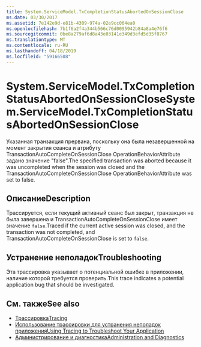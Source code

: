 ```yaml
---
title: System.ServiceModel.TxCompletionStatusAbortedOnSessionClose
ms.date: 03/30/2017
ms.assetid: 7e142e9d-e81b-4309-974a-02e9cc064ea0
ms.openlocfilehash: 7b1f6a2f4a344b566c76d0095942b84a8a4e76f6
ms.sourcegitcommit: 0be8a279af6d8a43e03141e349d3efd5d35f8767
ms.translationtype: MT
ms.contentlocale: ru-RU
ms.lasthandoff: 04/18/2019
ms.locfileid: "59166508"
---
```

# <a name="systemservicemodeltxcompletionstatusabortedonsessionclose"></a><span data-ttu-id="b6818-102">System.ServiceModel.TxCompletionStatusAbortedOnSessionClose</span><span class="sxs-lookup"><span data-stu-id="b6818-102">System.ServiceModel.TxCompletionStatusAbortedOnSessionClose</span></span>
<span data-ttu-id="b6818-103">Указанная транзакция прервана, поскольку она была незавершенной на момент закрытия сеанса и атрибуту TransactionAutoCompleteOnSessionClose OperationBehaviorAttribute задано значение "false".</span><span class="sxs-lookup"><span data-stu-id="b6818-103">The specified transaction was aborted because it was uncompleted when the session was closed and the TransactionAutoCompleteOnSessionClose OperationBehaviorAttribute was set to false.</span></span>  
  
## <a name="description"></a><span data-ttu-id="b6818-104">Описание</span><span class="sxs-lookup"><span data-stu-id="b6818-104">Description</span></span>  
 <span data-ttu-id="b6818-105">Трассируется, если текущий активный сеанс был закрыт, транзакция не была завершена и TransactionAutoCompleteOnSessionClose имеет значение `false`.</span><span class="sxs-lookup"><span data-stu-id="b6818-105">Traced if the current active session was closed, and the transaction was not completed, and TransactionAutoCompleteOnSessionClose is set to `false`.</span></span>  
  
## <a name="troubleshooting"></a><span data-ttu-id="b6818-106">Устранение неполадок</span><span class="sxs-lookup"><span data-stu-id="b6818-106">Troubleshooting</span></span>  
 <span data-ttu-id="b6818-107">Эта трассировка указывает о потенциальной ошибке в приложении, наличие которой требуется проверить.</span><span class="sxs-lookup"><span data-stu-id="b6818-107">This trace indicates a potential application bug that should be investigated.</span></span>  
  
## <a name="see-also"></a><span data-ttu-id="b6818-108">См. также</span><span class="sxs-lookup"><span data-stu-id="b6818-108">See also</span></span>

- [<span data-ttu-id="b6818-109">Трассировка</span><span class="sxs-lookup"><span data-stu-id="b6818-109">Tracing</span></span>](../../../../../docs/framework/wcf/diagnostics/tracing/index.md)
- [<span data-ttu-id="b6818-110">Использование трассировки для устранения неполадок приложения</span><span class="sxs-lookup"><span data-stu-id="b6818-110">Using Tracing to Troubleshoot Your Application</span></span>](../../../../../docs/framework/wcf/diagnostics/tracing/using-tracing-to-troubleshoot-your-application.md)
- [<span data-ttu-id="b6818-111">Администрирование и диагностика</span><span class="sxs-lookup"><span data-stu-id="b6818-111">Administration and Diagnostics</span></span>](../../../../../docs/framework/wcf/diagnostics/index.md)
